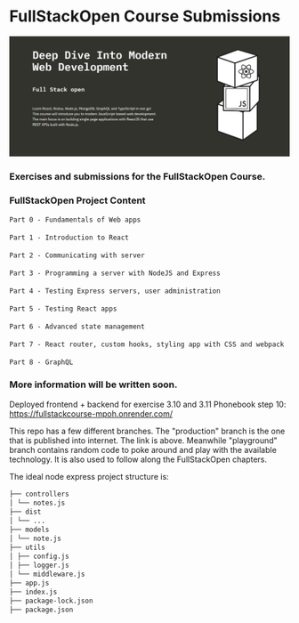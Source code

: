 # FullStackOpen Course Submissions

<img src="./assets/Introduction.jpg">

### Exercises and submissions for the FullStackOpen Course.

### FullStackOpen Project Content

```
Part 0 - Fundamentals of Web apps

Part 1 - Introduction to React

Part 2 - Communicating with server

Part 3 - Programming a server with NodeJS and Express

Part 4 - Testing Express servers, user administration

Part 5 - Testing React apps

Part 6 - Advanced state management

Part 7 - React router, custom hooks, styling app with CSS and webpack

Part 8 - GraphQL
```

### More information will be written soon.

Deployed frontend + backend for exercise 3.10 and 3.11 Phonebook step 10: https://fullstackcourse-mpoh.onrender.com/

This repo has a few different branches. The "production" branch is the one that is published into internet. The link is above. Meanwhile "playground" branch contains random code to poke around and play with the available technology. It is also used to follow along the FullStackOpen chapters.

The ideal node express project structure is:

```
├── controllers
│ └── notes.js
├── dist
│ └── ...
├── models
│ └── note.js
├── utils
│ ├── config.js
│ ├── logger.js
│ └── middleware.js
├── app.js
├── index.js
├── package-lock.json
├── package.json
```
